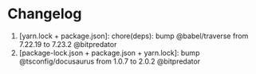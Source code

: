 # Changelog

<!-- ⚠⚠ Please follow the format provided ⚠⚠ -->
<!-- Always use "1." at the start instead of "2. " or "X. " as GitHub will auto renumber everything. -->
<!-- Use the following format below -->
<!--  1. [Changed Area] Title of changes - @github username  -->
1. [yarn.lock + package.json]: chore(deps): bump @babel/traverse from 7.22.19 to 7.23.2 @bitpredator
2. [package-lock.json + package.json + yarn.lock]: bump @tsconfig/docusaurus from 1.0.7 to 2.0.2 @bitpredator